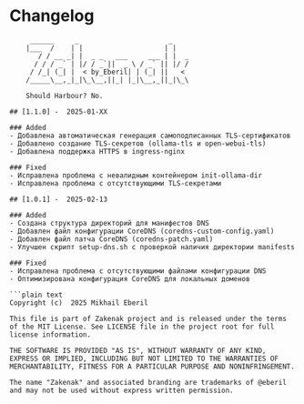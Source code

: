 # Changelog

```ascii
     ______     _                      _    
    |___  /    | |                    | |   
       / / __ _| |  _ _   ___     ___ | |  _
      / / / _` | |/ / _`||  _ \ / _` || |/ /
     / /_| (_| |  < by_Eberil| | (_| ||   < 
    /_____\__,_|_|\_\__,||_| |_|\__,_||_|\_\
  
    Should Harbour?	No.

## [1.1.0] -  2025-01-XX

### Added
- Добавлена автоматическая генерация самоподписанных TLS-сертификатов
- Добавлено создание TLS-секретов (ollama-tls и open-webui-tls)
- Добавлена поддержка HTTPS в ingress-nginx

### Fixed
- Исправлена проблема с невалидным контейнером init-ollama-dir
- Исправлена проблема с отсутствующими TLS-секретами

## [1.0.1] -  2025-02-13

### Added
- Создана структура директорий для манифестов DNS
- Добавлен файл конфигурации CoreDNS (coredns-custom-config.yaml)
- Добавлен файл патча CoreDNS (coredns-patch.yaml)
- Улучшен скрипт setup-dns.sh с проверкой наличия директории manifests

### Fixed
- Исправлена проблема с отсутствующими файлами конфигурации DNS
- Оптимизирована конфигурация CoreDNS для локальных доменов

```plain text
Copyright (c)  2025 Mikhail Eberil

This file is part of Zakenak project and is released under the terms of the MIT License. See LICENSE file in the project root for full license information.

THE SOFTWARE IS PROVIDED "AS IS", WITHOUT WARRANTY OF ANY KIND, EXPRESS OR IMPLIED, INCLUDING BUT NOT LIMITED TO THE WARRANTIES OF MERCHANTABILITY, FITNESS FOR A PARTICULAR PURPOSE AND NONINFRINGEMENT.

The name "Zakenak" and associated branding are trademarks of @eberil and may not be used without express written permission.
```